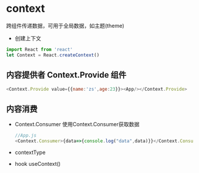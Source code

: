 # context
跨组件传递数据，可用于全局数据，如主题(theme)

- 创建上下文
```js
import React from 'react'
let Context = React.createContext()
```
## 内容提供者 Context.Provide 组件
```js
<Context.Provide value={{name:'zs',age:23}}><App/></Context.Provide>
```

## 内容消费 
- Context.Consumer
  使用Context.Consumer获取数据
  ```js
  //App.js
  <Context.Consumer>{data=>{console.log("data",data)}}</Context.Consumer>
  ```
- contextType
  
- hook useContext()